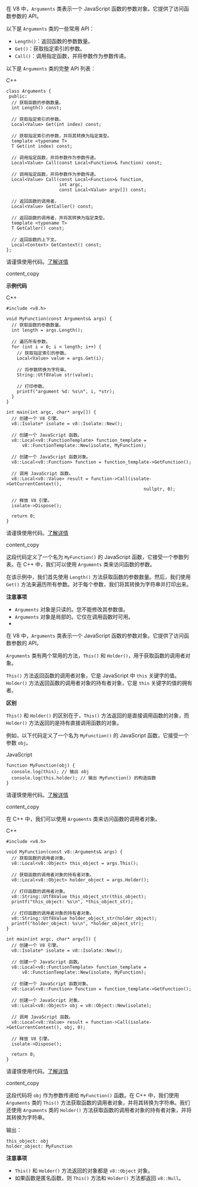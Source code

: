 

在 V8 中，`Arguments` 类表示一个 JavaScript 函数的参数对象。它提供了访问函数参数的 API。

以下是 `Arguments` 类的一些常用 API：

- `Length()`：返回函数的参数数量。
- `Get()`：获取指定索引的参数。
- `Call()`：调用指定函数，并将参数作为参数传递。

以下是 `Arguments` 类的完整 API 列表：

C++

```
class Arguments {
 public:
  // 获取函数的参数数量。
  int Length() const;

  // 获取指定索引的参数。
  Local<Value> Get(int index) const;

  // 获取指定索引的参数，并将其转换为指定类型。
  template <typename T>
  T Get(int index) const;

  // 调用指定函数，并将参数作为参数传递。
  Local<Value> Call(const Local<Function>& function) const;

  // 调用指定函数，并将参数作为参数传递。
  Local<Value> Call(const Local<Function>& function,
                    int argc,
                    const Local<Value> argv[]) const;

  // 返回函数的调用者。
  Local<Value> GetCaller() const;

  // 返回函数的调用者，并将其转换为指定类型。
  template <typename T>
  T GetCaller() const;

  // 返回函数的上下文。
  Local<Context> GetContext() const;
};
```

请谨慎使用代码。[了解详情](https://bard.google.com/faq#coding)

content_copy

**示例代码**

C++

```
#include <v8.h>

void MyFunction(const Arguments& args) {
  // 获取函数的参数数量。
  int length = args.Length();

  // 遍历所有参数。
  for (int i = 0; i < length; i++) {
    // 获取指定索引的参数。
    Local<Value> value = args.Get(i);

    // 将参数转换为字符串。
    String::Utf8Value str(value);

    // 打印参数。
    printf("argument %d: %s\n", i, *str);
  }
}

int main(int argc, char* argv[]) {
  // 创建一个 V8 引擎。
  v8::Isolate* isolate = v8::Isolate::New();

  // 创建一个 JavaScript 函数。
  v8::Local<v8::FunctionTemplate> function_template =
      v8::FunctionTemplate::New(isolate, MyFunction);

  // 创建一个 JavaScript 函数对象。
  v8::Local<v8::Function> function = function_template->GetFunction();

  // 调用 JavaScript 函数。
  v8::Local<v8::Value> result = function->Call(isolate->GetCurrentContext(),
                                                    nullptr, 0);

  // 释放 V8 引擎。
  isolate->Dispose();

  return 0;
}
```

请谨慎使用代码。[了解详情](https://bard.google.com/faq#coding)

content_copy

这段代码定义了一个名为 `MyFunction()` 的 JavaScript 函数，它接受一个参数列表。在 C++ 中，我们可以使用 `Arguments` 类来访问函数的参数。

在该示例中，我们首先使用 `Length()` 方法获取函数的参数数量。然后，我们使用 `Get()` 方法来遍历所有参数。对于每个参数，我们将其转换为字符串并打印出来。

**注意事项**

- `Arguments` 对象是只读的。您不能修改其参数值。
- `Arguments` 对象是局部的。它仅在调用函数时可用。
- 





在 V8 中，`Arguments` 类表示一个 JavaScript 函数的参数对象。它提供了访问函数参数的 API。

`Arguments` 类有两个常用的方法，`This()` 和 `Holder()`，用于获取函数的调用者对象。

`This()` 方法返回函数的调用者对象，它是 JavaScript 中 `this` 关键字的值。`Holder()` 方法返回函数的调用者对象的持有者对象，它是 `this` 关键字的值的拥有者。

**区别**

`This()` 和 `Holder()` 的区别在于，`This()` 方法返回的是直接调用函数的对象，而 `Holder()` 方法返回的是持有直接调用函数的对象。

例如，以下代码定义了一个名为 `MyFunction()` 的 JavaScript 函数，它接受一个参数 `obj`。

JavaScript

```
function MyFunction(obj) {
  console.log(this); // 输出 obj
  console.log(this.holder); // 输出 MyFunction() 的构造函数
}
```

请谨慎使用代码。[了解详情](https://bard.google.com/faq#coding)

content_copy

在 C++ 中，我们可以使用 `Arguments` 类来访问函数的调用者对象。

C++

```
#include <v8.h>

void MyFunction(const v8::Arguments& args) {
  // 获取函数的调用者对象。
  v8::Local<v8::Object> this_object = args.This();

  // 获取函数的调用者对象的持有者对象。
  v8::Local<v8::Object> holder_object = args.Holder();

  // 打印函数的调用者对象。
  v8::String::Utf8Value this_object_str(this_object);
  printf("this_object: %s\n", *this_object_str);

  // 打印函数的调用者对象的持有者对象。
  v8::String::Utf8Value holder_object_str(holder_object);
  printf("holder_object: %s\n", *holder_object_str);
}

int main(int argc, char* argv[]) {
  // 创建一个 V8 引擎。
  v8::Isolate* isolate = v8::Isolate::New();

  // 创建一个 JavaScript 函数。
  v8::Local<v8::FunctionTemplate> function_template =
      v8::FunctionTemplate::New(isolate, MyFunction);

  // 创建一个 JavaScript 函数对象。
  v8::Local<v8::Function> function = function_template->GetFunction();

  // 创建一个 JavaScript 对象。
  v8::Local<v8::Object> obj = v8::Object::New(isolate);

  // 调用 JavaScript 函数。
  v8::Local<v8::Value> result = function->Call(isolate->GetCurrentContext(), obj, 0);

  // 释放 V8 引擎。
  isolate->Dispose();

  return 0;
}
```

请谨慎使用代码。[了解详情](https://bard.google.com/faq#coding)

content_copy

这段代码将 `obj` 作为参数传递给 `MyFunction()` 函数。在 C++ 中，我们使用 `Arguments` 类的 `This()` 方法获取函数的调用者对象，并将其转换为字符串。我们还使用 `Arguments` 类的 `Holder()` 方法获取函数的调用者对象的持有者对象，并将其转换为字符串。

输出：

```
this_object: obj
holder_object: MyFunction
```

**注意事项**

- `This()` 和 `Holder()` 方法返回的对象都是 `v8::Object` 对象。
- 如果函数是匿名函数，则 `This()` 方法和 `Holder()` 方法都返回 `v8::Null`。